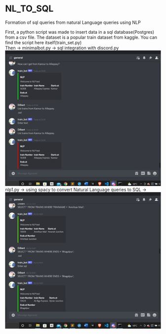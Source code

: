 # NL_TO_SQL
Formation of sql queries from natural Language queries using NLP

First, a python script was made to insert data in a sql database(Postgres) from a csv file. The dataset is a popular train dataset from kaggle. You can find the script here itself(train_set.py)
<br />
Then -> minimalbot.py -> sql integration with discord.py  ![SQL integration with discord](https://github.com/Dil8ert/NL_TO_SQL/blob/main/2022-01-01%20(3).png)
     nlp1.py -> using spacy to convert Natural Language queries to SQL -> ![NLP](https://github.com/Dil8ert/NL_TO_SQL/blob/main/2022-01-01%20(2).png)

